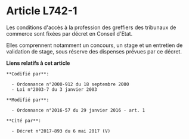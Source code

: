 # Article L742-1

Les conditions d'accès à la profession des greffiers des tribunaux de commerce sont fixées par décret en Conseil d'Etat.

Elles comprennent notamment un concours, un stage et un entretien de validation de stage, sous réserve des dispenses prévues
par ce décret.

**Liens relatifs à cet article**

	**Codifié par**:

	  - Ordonnance n°2000-912 du 18 septembre 2000
	  - Loi n°2003-7 du 3 janvier 2003

	**Modifié par**:

	  - Ordonnance n°2016-57 du 29 janvier 2016 - art. 1

	**Cité par**:

	  - Décret n°2017-893 du 6 mai 2017 (V)
